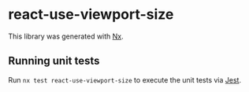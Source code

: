 # react-use-viewport-size

This library was generated with [Nx](https://nx.dev).

## Running unit tests

Run `nx test react-use-viewport-size` to execute the unit tests via [Jest](https://jestjs.io).